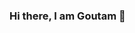 ### Hi there, I am Goutam 👋 

<!--
**adwantgoutam/adwantgoutam** is a ✨ _special_ ✨ repository because its `README.md` (this file) appears on your GitHub profile.

Here are some ideas to get you started:

- 🔭 I’m currently working as Microservices developer for a cloud-based platform provider for the mortgage finance industry - EllieMae.
- 🌱 I’m currently learning Android app development and Golang
- 👯 I’m looking to collaborate on open source projects.
- 📫 How to reach me: adwant.goutam@gmail.com
